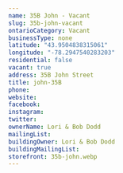 ```yaml
---
name: 35B John - Vacant
slug: 35b-john-vacant
ontarioCategory: Vacant
businessType: none
latitude: "43.9504838315061"
longitude: "-78.2947540283203"
residential: false
vacant: true
address: 35B John Street
title: john-35B
phone:
website:
facebook:
instagram:
twitter:
ownerName: Lori & Bob Dodd
mailingList:
buildingOwner: Lori & Bob Dodd
buildingMailingList:
storefront: 35b-john.webp
---
```


